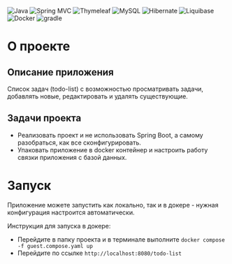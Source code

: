 ![Java](https://img.shields.io/badge/Java-f8981d?style=for-the-badge&logo=openjdk&logoColor=black)
![Spring MVC](https://img.shields.io/badge/Spring%20MVC-6DB33F?style=for-the-badge&logo=spring&logoColor=white)
![Thymeleaf](https://img.shields.io/badge/thymeleaf-005F0F?style=for-the-badge&logo=thymeleaf&logoColor=white)
![MySQL](https://img.shields.io/badge/mysql-4479A1?style=for-the-badge&logo=mysql&logoColor=white)
![Hibernate](https://img.shields.io/badge/Hibernate-59666C?style=for-the-badge&logo=hibernate&logoColor=bbae79)
![Liquibase](https://img.shields.io/badge/liquibase-2962FF.svg?style=for-the-badge&logo=liquibase&logoColor=white)
![Docker](https://img.shields.io/badge/docker-2496ed.svg?style=for-the-badge&logo=docker&logoColor=white)
![gradle](https://img.shields.io/badge/gradle-02303A?style=for-the-badge&logo=gradle&logoColor=white)

# О проекте

## Описание приложения
Список задач (todo-list) с возможностью просматривать задачи, добавлять новые, редактировать и удалять существующие.

## Задачи проекта
- Реализовать проект и не использовать Spring Boot, а самому разобраться, как все сконфигурировать.
- Упаковать приложение в docker контейнер и настроить работу связки приложения с базой данных.
  
# Запуск
Приложение можете запустить как локально, так и в докере - нужная конфигурация настроится автоматически.

Инструкция для запуска в докере:
- Перейдите в папку проекта и в терминале выполните `docker compose -f guest.compose.yaml up`
- Перейдите по ссылке `http://localhost:8080/todo-list`
